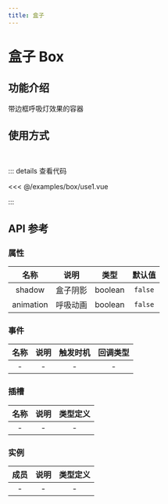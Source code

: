 ```yaml
---
title: 盒子
---
```


# 盒子 Box

## 功能介绍

带边框呼吸灯效果的容器

## 使用方式

<br />
<BoxUse1 />

::: details 查看代码

<<< @/examples/box/use1.vue

:::

## API 参考

### 属性

|   名称    |   说明   |  类型   | 默认值  |
| :-------: | :------: | :-----: | :-----: |
|  shadow   | 盒子阴影 | boolean | `false` |
| animation | 呼吸动画 | boolean | `false` |

### 事件

| 名称 | 说明 | 触发时机 | 回调类型 |
| :--: | :--: | :------: | :------: |
|  -   |  -   |    -     |    -     |

### 插槽

| 名称 | 说明 | 类型定义 |
| :--: | :--: | :------: |
|  -   |  -   |    -     |

### 实例

| 成员 | 说明 | 类型定义 |
| :--: | :--: | :------: |
|  -   |  -   |    -     |

<script setup>
import BoxUse1 from './use1.vue';
</script>
